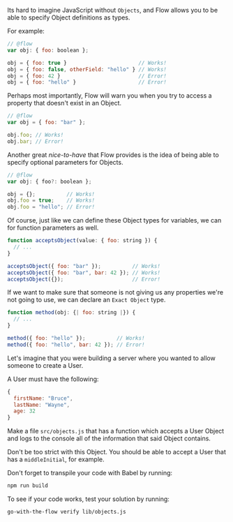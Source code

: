 Its hard to imagine JavaScript without `Objects`, and Flow allows you to be able to specify Object definitions as types.

For example:
```js
// @flow
var obj: { foo: boolean };

obj = { foo: true }                       // Works!
obj = { foo: false, otherField: "hello" } // Works!
obj = { foo: 42 }                         // Error!
obj = { foo: "hello" }                    // Error!
```

Perhaps most importantly, Flow will warn you when you try to access a property that doesn't exist in an Object.
```js
// @flow
var obj = { foo: "bar" };

obj.foo; // Works!
obj.bar; // Error!
```

Another great _nice-to-have_ that Flow provides is the idea of being able to specify optional parameters for Objects.
```js
// @flow
var obj: { foo?: boolean };

obj = {};          // Works!
obj.foo = true;    // Works!
obj.foo = "hello"; // Error!
```

Of course, just like we can define these Object types for variables, we can for function parameters as well.
```js
function acceptsObject(value: { foo: string }) {
  // ...
}

acceptsObject({ foo: "bar" });          // Works!
acceptsObject({ foo: "bar", bar: 42 }); // Works!
acceptsObject({});                      // Error!
```

If we want to make sure that someone is not giving us any properties we're not going to use, we can declare an `Exact Object` type.
```js
function method(obj: {| foo: string |}) {
  // ...
}

method({ foo: "hello" });          // Works!
method({ foo: "hello", bar: 42 }); // Error!
```

Let's imagine that you were building a server where you wanted to allow someone to create a User.

A User must have the following:
```js
{
  firstName: "Bruce",
  lastName: "Wayne",
  age: 32
}
```

Make a file `src/objects.js` that has a function which accepts a User Object and logs to the console all of the information that said Object contains.

Don't be too strict with this Object. You should be able to accept a User that has a `middleInitial`, for example.

Don't forget to transpile your code with Babel by running:
```bash
npm run build
```

To see if your code works, test your solution by running:

```bash
go-with-the-flow verify lib/objects.js
```

